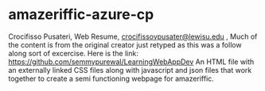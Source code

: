 # amazeriffic-azure-cp
Crocifisso Pusateri,
Web Resume, 
crocifissovpusater@lewisu.edu , 
Much of the content is from the original creator just retyped as this was a follow along sort of excercise. Here is the link: https://github.com/semmypurewal/LearningWebAppDev
An HTML file with an externally linked CSS files along with javascript and json files that work together to create a semi functioning webpage for amazeriffic. 